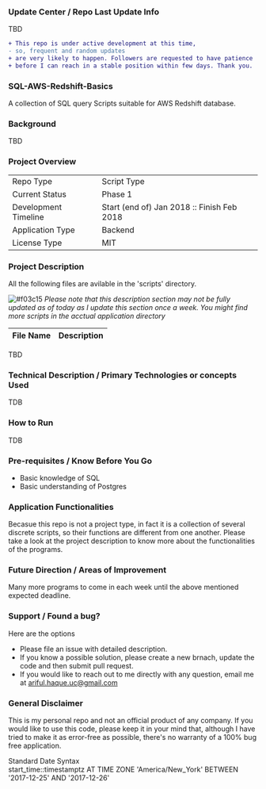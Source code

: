 
### Update Center / Repo Last Update Info
TBD

```diff
+ This repo is under active development at this time,
- so, frequent and random updates
+ are very likely to happen. Followers are requested to have patience  
+ before I can reach in a stable position within few days. Thank you. 
```

### SQL-AWS-Redshift-Basics
A collection of SQL query Scripts suitable for AWS Redshift database.


### Background

TBD

### Project Overview
|  |  |
| --- | --- |
| Repo Type | Script Type |
| Current Status | Phase 1 |
| Development Timeline | Start (end of) Jan 2018 :: Finish Feb 2018 |
| Application Type | Backend |
| License Type | MIT |


### Project Description  

All the following files are avilable in the 'scripts' directory.

![#f03c15](https://placehold.it/15/f03c15/000000?text=+)  *Please note that this description section may not be fully
updated as of today as I update this section once a week. You might find more scripts in the acctual application directory*

| File Name | Description |
| --- | --- |
TBD



### Technical Description / Primary Technologies or concepts Used
  TDB

### How to Run
TDB

### Pre-requisites / Know Before You Go
  - Basic knowledge of SQL 
  - Basic understanding of Postgres 
  

### Application Functionalities
Becasue this repo is not a project type, in fact it is a collection of several discrete scripts, so their functions are different from one another. Please take a look at the project description to know more about the functionalities of the programs. 
  

### Future Direction / Areas of Improvement
Many more programs to come in each week until the above mentioned expected deadline. 


### Support / Found a bug?
Here are the options
  - Please file an issue with detailed description.
  - If you know a possible solution, please create a new brnach, update the code and then submit pull request.
  - If you would  like to reach out to me directly with any question, email me at ariful.haque.uc@gmail.com
  
  
### General Disclaimer 
This is my personal repo and not an official product of any company. If you would like to use this code, please keep it in your mind that, although I have tried to make it as error-free as possible, there's no warranty of a 100% bug free application. 


Standard Date Syntax
<br />start_time::timestamptz AT TIME ZONE 'America/New_York' BETWEEN '2017-12-25' AND '2017-12-26'
